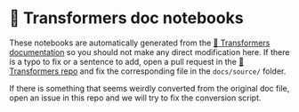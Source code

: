 # 🤗 Transformers doc notebooks

These notebooks are automatically generated from the [🤗 Transformers documentation](https://huggingface.co/transformers/)
so you should not make any direct modification here. If there is a typo to fix or a sentence to add, open a pull
request in the [🤗 Transformers repo](https://github.com/huggingface/transformers) and fix the corresponding file in
the `docs/source/` folder.

If there is something that seems weirdly converted from the original doc file, open an issue in this repo and we will
try to fix the conversion script.